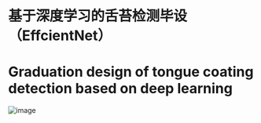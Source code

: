 # 基于深度学习的舌苔检测毕设（EffcientNet）

# Graduation design of tongue coating detection based on deep learning

![image](https://github.com/812411838/Tongue-Detection/blob/778a6009b646d8b563e455550b72ea0068471a1e/%E8%BF%90%E8%A1%8C%E6%88%AA%E5%9B%BE1.jpg)
